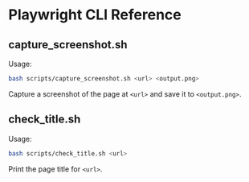 # Playwright CLI Reference

## capture_screenshot.sh
Usage:
```bash
bash scripts/capture_screenshot.sh <url> <output.png>
```
Capture a screenshot of the page at `<url>` and save it to `<output.png>`.

## check_title.sh
Usage:
```bash
bash scripts/check_title.sh <url>
```
Print the page title for `<url>`.

